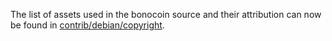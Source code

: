 The list of assets used in the bonocoin source and their attribution can now be found in [contrib/debian/copyright](../contrib/debian/copyright).
